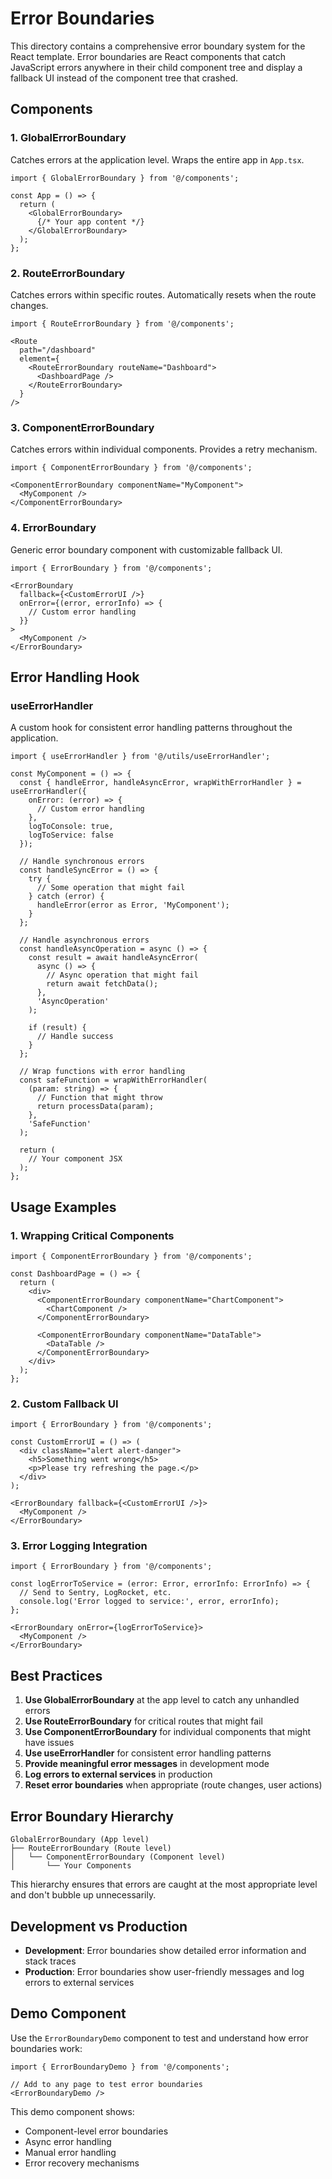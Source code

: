 # Error Boundaries

This directory contains a comprehensive error boundary system for the React template. Error boundaries are React components that catch JavaScript errors anywhere in their child component tree and display a fallback UI instead of the component tree that crashed.

## Components

### 1. GlobalErrorBoundary
Catches errors at the application level. Wraps the entire app in `App.tsx`.

```tsx
import { GlobalErrorBoundary } from '@/components';

const App = () => {
  return (
    <GlobalErrorBoundary>
      {/* Your app content */}
    </GlobalErrorBoundary>
  );
};
```

### 2. RouteErrorBoundary
Catches errors within specific routes. Automatically resets when the route changes.

```tsx
import { RouteErrorBoundary } from '@/components';

<Route 
  path="/dashboard" 
  element={
    <RouteErrorBoundary routeName="Dashboard">
      <DashboardPage />
    </RouteErrorBoundary>
  } 
/>
```

### 3. ComponentErrorBoundary
Catches errors within individual components. Provides a retry mechanism.

```tsx
import { ComponentErrorBoundary } from '@/components';

<ComponentErrorBoundary componentName="MyComponent">
  <MyComponent />
</ComponentErrorBoundary>
```

### 4. ErrorBoundary
Generic error boundary component with customizable fallback UI.

```tsx
import { ErrorBoundary } from '@/components';

<ErrorBoundary 
  fallback={<CustomErrorUI />}
  onError={(error, errorInfo) => {
    // Custom error handling
  }}
>
  <MyComponent />
</ErrorBoundary>
```

## Error Handling Hook

### useErrorHandler
A custom hook for consistent error handling patterns throughout the application.

```tsx
import { useErrorHandler } from '@/utils/useErrorHandler';

const MyComponent = () => {
  const { handleError, handleAsyncError, wrapWithErrorHandler } = useErrorHandler({
    onError: (error) => {
      // Custom error handling
    },
    logToConsole: true,
    logToService: false
  });

  // Handle synchronous errors
  const handleSyncError = () => {
    try {
      // Some operation that might fail
    } catch (error) {
      handleError(error as Error, 'MyComponent');
    }
  };

  // Handle asynchronous errors
  const handleAsyncOperation = async () => {
    const result = await handleAsyncError(
      async () => {
        // Async operation that might fail
        return await fetchData();
      },
      'AsyncOperation'
    );
    
    if (result) {
      // Handle success
    }
  };

  // Wrap functions with error handling
  const safeFunction = wrapWithErrorHandler(
    (param: string) => {
      // Function that might throw
      return processData(param);
    },
    'SafeFunction'
  );

  return (
    // Your component JSX
  );
};
```

## Usage Examples

### 1. Wrapping Critical Components

```tsx
import { ComponentErrorBoundary } from '@/components';

const DashboardPage = () => {
  return (
    <div>
      <ComponentErrorBoundary componentName="ChartComponent">
        <ChartComponent />
      </ComponentErrorBoundary>
      
      <ComponentErrorBoundary componentName="DataTable">
        <DataTable />
      </ComponentErrorBoundary>
    </div>
  );
};
```

### 2. Custom Fallback UI

```tsx
import { ErrorBoundary } from '@/components';

const CustomErrorUI = () => (
  <div className="alert alert-danger">
    <h5>Something went wrong</h5>
    <p>Please try refreshing the page.</p>
  </div>
);

<ErrorBoundary fallback={<CustomErrorUI />}>
  <MyComponent />
</ErrorBoundary>
```

### 3. Error Logging Integration

```tsx
import { ErrorBoundary } from '@/components';

const logErrorToService = (error: Error, errorInfo: ErrorInfo) => {
  // Send to Sentry, LogRocket, etc.
  console.log('Error logged to service:', error, errorInfo);
};

<ErrorBoundary onError={logErrorToService}>
  <MyComponent />
</ErrorBoundary>
```

## Best Practices

1. **Use GlobalErrorBoundary** at the app level to catch any unhandled errors
2. **Use RouteErrorBoundary** for critical routes that might fail
3. **Use ComponentErrorBoundary** for individual components that might have issues
4. **Use useErrorHandler** for consistent error handling patterns
5. **Provide meaningful error messages** in development mode
6. **Log errors to external services** in production
7. **Reset error boundaries** when appropriate (route changes, user actions)

## Error Boundary Hierarchy

```
GlobalErrorBoundary (App level)
├── RouteErrorBoundary (Route level)
│   └── ComponentErrorBoundary (Component level)
│       └── Your Components
```

This hierarchy ensures that errors are caught at the most appropriate level and don't bubble up unnecessarily.

## Development vs Production

- **Development**: Error boundaries show detailed error information and stack traces
- **Production**: Error boundaries show user-friendly messages and log errors to external services

## Demo Component

Use the `ErrorBoundaryDemo` component to test and understand how error boundaries work:

```tsx
import { ErrorBoundaryDemo } from '@/components';

// Add to any page to test error boundaries
<ErrorBoundaryDemo />
```

This demo component shows:
- Component-level error boundaries
- Async error handling
- Manual error handling
- Error recovery mechanisms 